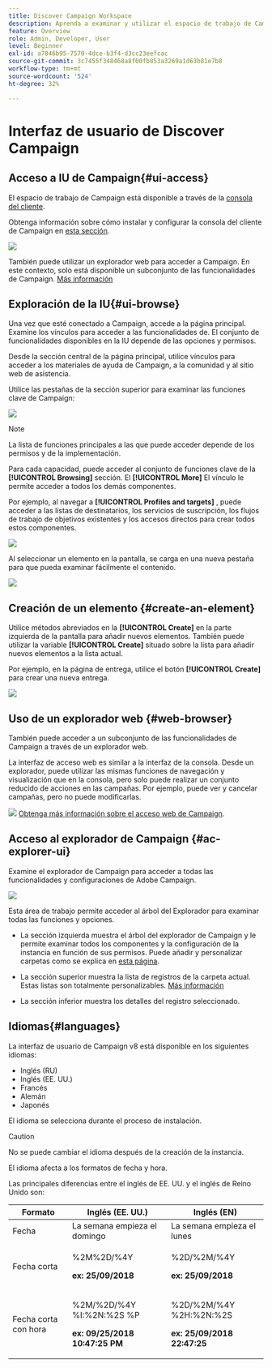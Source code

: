 ```yaml
---
title: Discover Campaign Workspace
description: Aprenda a examinar y utilizar el espacio de trabajo de Campaign
feature: Overview
role: Admin, Developer, User
level: Beginner
exl-id: a7846b95-7570-4dce-b3f4-d3cc23eefcac
source-git-commit: 3c7455f348468a8f00fb853a3269a1d63b81e7b8
workflow-type: tm+mt
source-wordcount: '524'
ht-degree: 32%

---
```


# Interfaz de usuario de Discover Campaign

## Acceso a IU de Campaign{#ui-access}

El espacio de trabajo de Campaign está disponible a través de la [consola del cliente](../architecture/general-architecture.md).

Obtenga información sobre cómo instalar y configurar la consola del cliente de Campaign en [esta sección](../start/connect.md).

![](assets/home-page.png)

También puede utilizar un explorador web para acceder a Campaign. En este contexto, solo está disponible un subconjunto de las funcionalidades de Campaign. [Más información](#web-browser)

## Exploración de la IU{#ui-browse}

Una vez que esté conectado a Campaign, accede a la página principal. Examine los vínculos para acceder a las funcionalidades de. El conjunto de funcionalidades disponibles en la IU depende de las opciones y permisos.

Desde la sección central de la página principal, utilice vínculos para acceder a los materiales de ayuda de Campaign, a la comunidad y al sitio web de asistencia.

Utilice las pestañas de la sección superior para examinar las funciones clave de Campaign:

![](assets/overview-home.png)

>[!NOTE]
>
>La lista de funciones principales a las que puede acceder depende de los permisos y de la implementación.

Para cada capacidad, puede acceder al conjunto de funciones clave de la **[!UICONTROL Browsing]** sección. El **[!UICONTROL More]** El vínculo le permite acceder a todos los demás componentes.

Por ejemplo, al navegar a **[!UICONTROL Profiles and targets]** , puede acceder a las listas de destinatarios, los servicios de suscripción, los flujos de trabajo de objetivos existentes y los accesos directos para crear todos estos componentes.

![](assets/overview-list.png)

Al seleccionar un elemento en la pantalla, se carga en una nueva pestaña para que pueda examinar fácilmente el contenido.

![](assets/new-tab.png)

## Creación de un elemento {#create-an-element}

Utilice métodos abreviados en la **[!UICONTROL Create]** en la parte izquierda de la pantalla para añadir nuevos elementos. También puede utilizar la variable **[!UICONTROL Create]** situado sobre la lista para añadir nuevos elementos a la lista actual.

Por ejemplo, en la página de entrega, utilice el botón **[!UICONTROL Create]** para crear una nueva entrega.

![](assets/new-recipient.png)

## Uso de un explorador web {#web-browser}

También puede acceder a un subconjunto de las funcionalidades de Campaign a través de un explorador web.

La interfaz de acceso web es similar a la interfaz de la consola. Desde un explorador, puede utilizar las mismas funciones de navegación y visualización que en la consola, pero solo puede realizar un conjunto reducido de acciones en las campañas. Por ejemplo, puede ver y cancelar campañas, pero no puede modificarlas.

![](../assets/do-not-localize/glass.png) [Obtenga más información sobre el acceso web de Campaign](../start/connect.md#web-access).

## Acceso al explorador de Campaign {#ac-explorer-ui}

Examine el explorador de Campaign para acceder a todas las funcionalidades y configuraciones de Adobe Campaign.

![](assets/explorer.png)

Esta área de trabajo permite acceder al árbol del Explorador para examinar todas las funciones y opciones.

* La sección izquierda muestra el árbol del explorador de Campaign y le permite examinar todos los componentes y la configuración de la instancia en función de sus permisos. Puede añadir y personalizar carpetas como se explica en [esta página](../audiences/folders-and-views.md).

* La sección superior muestra la lista de registros de la carpeta actual. Estas listas son totalmente personalizables. [Más información](../config/ui-settings.md)

* La sección inferior muestra los detalles del registro seleccionado.

## Idiomas{#languages}

La interfaz de usuario de Campaign v8 está disponible en los siguientes idiomas:

* Inglés (RU)
* Inglés (EE. UU.)
* Francés
* Alemán
* Japonés

El idioma se selecciona durante el proceso de instalación.

>[!CAUTION]
>
>No se puede cambiar el idioma después de la creación de la instancia.

El idioma afecta a los formatos de fecha y hora.

Las principales diferencias entre el inglés de EE. UU. y el inglés de Reino Unido son:

<table> 
 <thead> 
  <tr> 
   <th> Formato<br /> </th> 
   <th> Inglés (EE. UU.)<br /> </th> 
   <th> Inglés (EN)<br /> </th> 
  </tr> 
 </thead> 
 <tbody> 
  <tr> 
   <td> Fecha<br /> </td> 
   <td> La semana empieza el domingo<br /> </td> 
   <td> La semana empieza el lunes<br /> </td> 
  </tr> 
  <tr> 
   <td> Fecha corta<br /> </td> 
   <td> <p>%2M%2D/%4Y</p><p><strong>ex: 25/09/2018</strong></p> </td> 
   <td> <p>%2D/%2M/%4Y</p><p><strong>ex: 25/09/2018</strong></p> </td> 
  </tr> 
  <tr> 
   <td> Fecha corta con hora<br /> </td> 
   <td> <p>%2M/%2D/%4Y %I:%2N:%2S %P</p><p><strong>ex: 09/25/2018 10:47:25 PM</strong></p> </td> 
   <td> <p>%2D/%2M/%4Y %2H:%2N:%2S</p><p><strong>ex: 25/09/2018 22:47:25</strong></p> </td> 
  </tr> 
 </tbody> 
</table>
